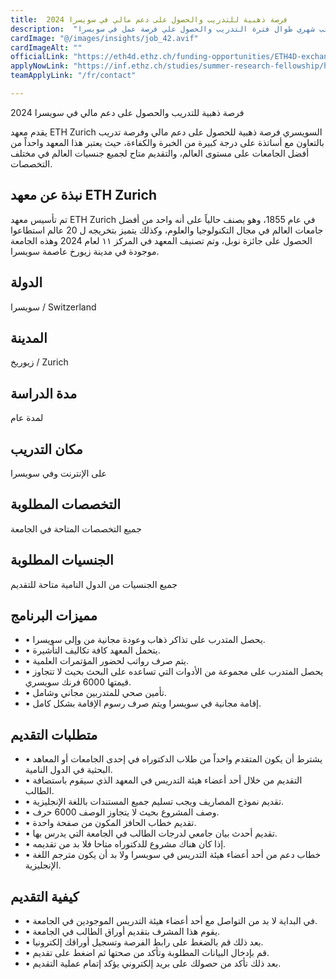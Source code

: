 ```yaml
---
title:  فرصة ذهبية للتدريب والحصول على دعم مالي في سويسرا 2024 
description:  "مزايا التدريب الصيفي مدفوع الأجر في سويسرا والحصول على دعم مالي وراتب شهري طوال فترة التدريب والحصول علي فرصة عمل في سويسرا" 
cardImage: "@/images/insights/job_42.avif" 
cardImageAlt: "" 
officialLink: "https://eth4d.ethz.ch/funding-opportunities/ETH4D-exchange-grants/ETH4D-doctoral-mentorship-programme/application-form--eth4d-mentorship-programme.html" 
applyNowLink: "https://inf.ethz.ch/studies/summer-research-fellowship/how-to-appy.html" 
teamApplyLink: "/fr/contact"

---
```


فرصة ذهبية للتدريب والحصول على دعم مالي في سويسرا 2024

يقدم معهد ETH Zurich السويسري فرصة ذهبية للحصول على دعم مالي وفرصة تدريب بالتعاون مع أساتذة على درجة كبيرة من الخبرة والكفاءة، حيث يعتبر هذا المعهد واحداً من أفضل الجامعات على مستوى العالم، والتقديم متاح لجميع جنسيات العالم في مختلف التخصصات.

## نبذة عن معهد ETH Zurich

تم تأسيس معهد ETH Zurich في عام 1855، وهو يصنف حالياً على أنه واحد من أفضل جامعات العالم في مجال التكنولوجيا والعلوم، وكذلك يتميز بتخريجه ل 20 عالم استطاعوا الحصول على جائزة نوبل، وتم تصنيف المعهد في المركز ١١ لعام 2024 وهذه الجامعة موجودة في مدينة زيورخ عاصمة سويسرا.

## الدولة

سويسرا / Switzerland

## المدينة

زيوريخ / Zurich

## مدة الدراسة

لمدة عام

## مكان التدريب

على الإنترنت وفي سويسرا

## التخصصات المطلوبة

جميع التخصصات المتاحة في الجامعة

## الجنسيات المطلوبة

جميع الجنسيات من الدول النامية متاحة للتقديم

## مميزات البرنامج

- • يحصل المتدرب على تذاكر ذهاب وعودة مجانية من وإلى سويسرا.
- • يتحمل المعهد كافة تكاليف التأشيرة.
- • يتم صرف رواتب لحضور المؤتمرات العلمية.
- • يحصل المتدرب على مجموعة من الأدوات التي تساعده على البحث بحيث لا تتجاوز قيمتها 6000 فرنك سويسري.
- • تأمين صحي للمتدربين مجاني وشامل.
- • إقامة مجانية في سويسرا ويتم صرف رسوم الإقامة بشكل كامل.

## متطلبات التقديم

- • يشترط أن يكون المتقدم واحداً من طلاب الدكتوراه في إحدى الجامعات أو المعاهد البحثية في الدول النامية.
- • التقديم من خلال أحد أعضاء هيئة التدريس في المعهد الذي سيقوم باستضافة الطالب.
- • تقديم نموذج المصاريف ويجب تسليم جميع المستندات باللغة الإنجليزية.
- • وصف المشروع بحيث لا يتجاوز الوصف 6000 حرف.
- • تقديم خطاب الحافز المكون من صفحة واحدة.
- • تقديم أحدث بيان جامعي لدرجات الطالب في الجامعة التي يدرس بها.
- • إذا كان هناك مشروع للدكتوراه متاحا فلا بد من تقديمه.
- • خطاب دعم من أحد أعضاء هيئة التدريس في سويسرا ولا بد أن يكون مترجم اللغة الإنجليزية.

## كيفية التقديم

- • في البداية لا بد من التواصل مع أحد أعضاء هيئة التدريس الموجودين في الجامعة.
- • يقوم هذا المشرف بتقديم أوراق الطالب في الجامعة.
- • بعد ذلك قم بالضغط على رابط الفرصة وتسجيل أوراقك إلكترونيا.
- • قم بإدخال البيانات المطلوبة وتأكد من صحتها ثم اضغط على تقديم.
- • بعد ذلك تأكد من حصولك على بريد إلكتروني يؤكد إتمام عملية التقديم.

